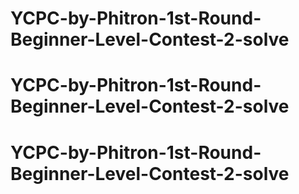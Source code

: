 # YCPC-by-Phitron-1st-Round-Beginner-Level-Contest-2-solve
# YCPC-by-Phitron-1st-Round-Beginner-Level-Contest-2-solve
# YCPC-by-Phitron-1st-Round-Beginner-Level-Contest-2-solve
